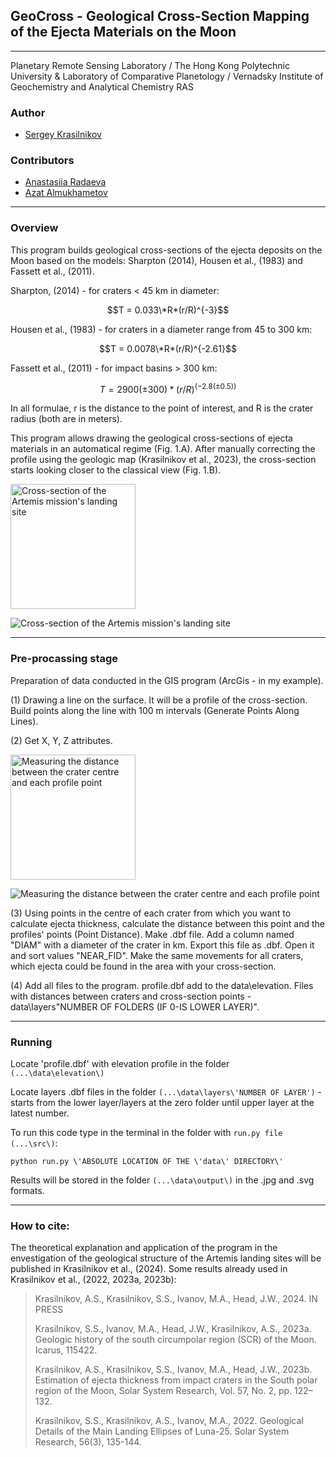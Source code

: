 ## GeoCross - Geological Cross-Section Mapping of the Ejecta Materials on the Moon

---
Planetary Remote Sensing Laboratory / The Hong Kong Polytechnic University & Laboratory of Comparative Planetology / 
Vernadsky Institute of Geochemistry and Analytical Chemistry RAS

### Author
- [Sergey Krasilnikov](https://github.com/SergKrasilnikov)
### Contributors
- [Anastasiia Radaeva](https://github.com/AnastasiiaRadaeva)
- [Azat Almukhametov](https://github.com/gigabotan)

---

### Overview
This program builds geological cross-sections of the ejecta deposits on the Moon based on the models: Sharpton (2014), 
Housen et al., (1983) and  Fassett et al., (2011).

Sharpton, (2014) - for craters < 45 km in diameter:

$$T = 0.033\*R*(r/R)^{-3}$$

Housen et al., (1983) - for craters in a diameter range from 45 to 300 km:

$$T = 0.0078\*R*(r/R)^{-2.61}$$

Fassett et al., (2011) - for impact basins > 300 km:

$$T = 2900(±300)*(r/R)^{(- 2.8(±0.5))}$$

In all formulae, r is the distance to the point of interest, and R is the crater radius (both are in meters).


This program allows drawing the geological cross-sections of ejecta materials in an automatical regime (Fig. 1.A).
After manually correcting the profile using the geologic map (Krasilnikov et al., 2023), the cross-section starts 
looking closer to the classical view (Fig. 1.B).

<image
    src="./data/readme_images/fig1.jpg"
    alt="Cross-section of the Artemis mission's landing site"
    caption="Fig. 1. Cross-section throw the 1st and 2d landing sites of the Artemis mission."
    width="200"/>


![Cross-section of the Artemis mission's landing site](./data/readme_images/fig1.jpg "Fig. 1. 
Cross-section throw the 1st and 2d landing sites of the Artemis mission" )

---

### Pre-procassing stage
Preparation of data conducted in the GIS program (ArcGis - in my example).

(1) Drawing a line on the surface. It will be a profile of the cross-section. Build points along the line with 100 m 
intervals (Generate Points Along Lines).

(2) Get X, Y, Z attributes.

<image
    src="./data/readme_images/fig2.jpg"
    alt="Measuring the distance between the crater centre and each profile point"
    caption="Fig. 2. Measuring the distance between the crater centre and each profile point."
    width="200"/>

![Measuring the distance between the crater centre and each profile point](./data/readme_images/fig2.jpg "Fig. 2. 
Measuring the distance between the crater centre and each profile point." )

(3) Using points in the centre of each crater from which you want to calculate ejecta thickness, calculate the distance 
between this point and the profiles' points (Point Distance). Make .dbf file. Add a column named "DIAM" with a diameter 
of the crater in km. Export this file as .dbf. Open it and sort values "NEAR_FID". Make the same movements for all 
craters, which ejecta could be found in the area with your cross-section.

(4) Add all files to the program. profile.dbf add to the data\elevation. Files with distances between craters and 
cross-section points - data\layers\"NUMBER OF FOLDERS (IF 0-IS LOWER LAYER)".

---

### Running
Locate 'profile.dbf' with elevation profile in the folder `(...\data\elevation\)`

Locate layers .dbf files in the folder `(...\data\layers\'NUMBER OF LAYER')` - starts from the lower layer/layers at the 
zero folder until upper layer at the latest number.

To run this code type in the terminal in the folder with `run.py file (...\src\)`:

`python run.py \'ABSOLUTE LOCATION OF THE \'data\' DIRECTORY\'`

Results will be stored in the folder `(...\data\output\)` in the .jpg and .svg formats.


---


### How to cite:
The theoretical explanation and application of the program in the envestigation of the 
geological structure of the Artemis landing sites will be published in Krasilnikov et al., (2024).
Some results already used in Krasilnikov et al., (2022, 2023a, 2023b):

>Krasilnikov, A.S., Krasilnikov, S.S., Ivanov, M.A., Head, J.W., 2024. IN PRESS
>
>Krasilnikov, S.S., Ivanov, M.A., Head, J.W., Krasilnikov, A.S., 2023a. Geologic history of the south circumpolar
> region (SCR) of the Moon. Icarus, 115422.
> 
>Krasilnikov, A.S., Krasilnikov, S.S., Ivanov, M.A., Head, J.W., 2023b. Estimation of ejecta thickness from impact 
> craters in the South polar region of the Moon, Solar System Research, Vol. 57, No. 2, pp. 122–132.
> 
>Krasilnikov, S.S., Krasilnikov, A.S., Ivanov, M.A., 2022. Geological Details of the Main Landing Ellipses of
> Luna-25. Solar System Research, 56(3), 135-144.

